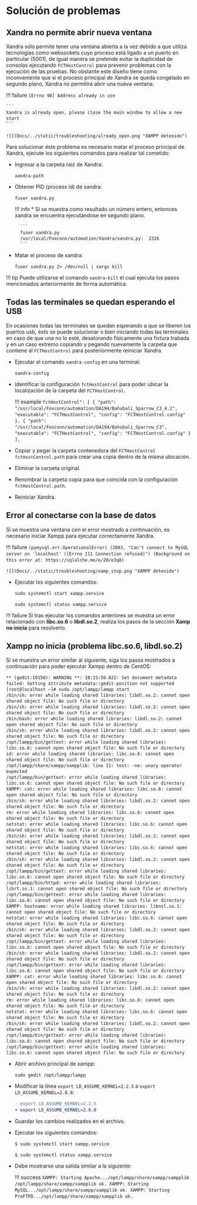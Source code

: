 # Solución de problemas

## Xandra no permite abrir nueva ventana

Xandra sólo permite tener una ventana abierta a la vez debido a que utiliza tecnologías como websockets cuyo proceso está ligado a un puerto en particular (5001), de igual manera se pretende evitar la duplicidad de consolas ejecutando `FCTHostControl` para prevenir problemas con la ejecución de las pruebas. No obstante este diseño tiene como inconveniente que si el proceso principal de Xandra se queda congelado en segundo plano, Xandra no permitirá abrir una nueva ventana.

!!! failure
    ```
    [Errno 98] Address already in use
    ```    

    ```
    Xandra is already open, please close the main window to allow a new start
    ```  

    ![](Docs/../static/troubleshooting/already_open.png "XAMPP detenido")

Para solucionar éste problema es necesario matar el proceso principal de Xandra, ejecute los siguientes comandos para realizar tal cometido:

* Ingresar a la carpeta raíz de Xandra:

    ```
    xandra-path
    ```

* Obtener PID (process id) de xandra:

    ``` shell
    fuser xandra.py
    ```

    !!! info
        * Si se muestra como resultado un número entero, entonces xandra se encuentra ejecutándose en segundo plano.

        ```
        fuser xandra.py
        /usr/local/Foxconn/automation/Xandra/xandra.py:  2326
        ```

* Matar el proceso de xandra:

    ```
    fuser xandra.py 2> /dev/null | xargs kill
    ```

!!! tip
    Puede utilizarse el comando `xandra-kill` el cual ejecuta los pasos mencionados anteriormente de forma automática.

## Todas las terminales se quedan esperando el USB

En ocasiones todas las terminales se quedan esperando a que se liberen los puertos usb, ésto se puede solucionar o bien iniciando todas las terminales en caso de que una no lo esté, desatorando físicamente una fixtura trabada y en un caso extremo copiando y pegando nuevamente la carpeta que contiene al `FCTHostControl` para posteriormente reiniciar Xandra.

* Ejecutar el comando `xandra-config` en una terminal:

    ```
    xandra-config
    ```

* Identificar la configuración `fctHostControl` para poder ubicar la localización de la carpeta del `FCTHostControl`.

    !!! example
        ```
        fctHostControl": [
                {
                    "path": "/usr/local/Foxconn/automation/DA194/Bahubali_Sparrow_C3_4.2",
                    "executable": "FCTHostControl",
                    "config": "FCTHostControl.config"
                },
                {
                    "path": "/usr/local/Foxconn/automation/DA194/Bahubali_Sparrow_C3",
                    "executable": "FCTHostControl",
                    "config": "FCTHostControl.config"
                }
            ],
        ```

* Copiar y pegar la carpeta contenedora del `FCTHostControl` `fctHostControl.path` para crear una copia dentro de la misma ubicación.
* Eliminar la carpeta original.
* Renombrar la carpeta copia para que coincida con la configuración `fctHostControl.path`.
* Reiniciar Xandra.

## Error al conectarse con la base de datos

Si se muestra una ventana con  el error mostrado a continuación, es necesario iniciar Xampp para ejecutar correctamente Xandra.

!!! failure
    ```
    (pymysql.err.OperationalError) (2003, "Can't connect to MySQL server on 'localhost' ([Errno 111 Connection refused)")
    (Background on this error at: https://sqlalche.me/e/20/e3q8)
    ```    

    ![](Docs/../static/troubleshooting/xamp_stop.png "XAMPP detenido")

* Ejecutar los siguientes comandos:
    ``` shell
    sudo systemctl start xampp.service
    ```
    ``` shell
    sudo systemctl status xampp.service
    ```

!!! failure
    Si tras ejecutar los comandos anteriores se muestra un error relacionado con **libc.so.6** o **libdl.so.2**, realiza los pasos de la sección **Xamp no inicia** para resolverlo.


## Xampp no inicia (problema libc.so.6, libdl.so.2)

Si se muestra un error similar al siguiente, siga los pasos mostrados a continuación para poder ejecutar Xampp dentro de CentOS:

```
** (gedit:10150): WARNING **: 10:15:59.822: Set document metadata failed: Setting attribute metadata::gedit-position not supported
[root@localhost ~]# sudo /opt/lampp/lampp start
/bin/sh: error while loading shared libraries: libdl.so.2: cannot open shared object file: No such file or directory
/bin/sh: error while loading shared libraries: libdl.so.2: cannot open shared object file: No such file or directory
/bin/bash: error while loading shared libraries: libdl.so.2: cannot open shared object file: No such file or directory
/bin/sh: error while loading shared libraries: libdl.so.2: cannot open shared object file: No such file or directory
/opt/lampp/bin/gettext: error while loading shared libraries: libc.so.6: cannot open shared object file: No such file or directory
id: error while loading shared libraries: libc.so.6: cannot open shared object file: No such file or directory
/opt/lampp/share/xampp/xampplib: line 11: test: -ne: unary operator expected
/opt/lampp/bin/gettext: error while loading shared libraries: libc.so.6: cannot open shared object file: No such file or directory
XAMPP: cat: error while loading shared libraries: libc.so.6: cannot open shared object file: No such file or directory
/bin/sh: error while loading shared libraries: libdl.so.2: cannot open shared object file: No such file or directory
rm: error while loading shared libraries: libc.so.6: cannot open shared object file: No such file or directory
netstat: error while loading shared libraries: libc.so.6: cannot open shared object file: No such file or directory
/bin/sh: error while loading shared libraries: libdl.so.2: cannot open shared object file: No such file or directory
netstat: error while loading shared libraries: libc.so.6: cannot open shared object file: No such file or directory
/bin/sh: error while loading shared libraries: libdl.so.2: cannot open shared object file: No such file or directory
/opt/lampp/bin/gettext: error while loading shared libraries: libc.so.6: cannot open shared object file: No such file or directory
/opt/lampp/bin/httpd: error while loading shared libraries: librt.so.1: cannot open shared object file: No such file or directory
/opt/lampp/bin/gettext: error while loading shared libraries: libc.so.6: cannot open shared object file: No such file or directory
XAMPP: hostname: error while loading shared libraries: libnsl.so.1: cannot open shared object file: No such file or directory
netstat: error while loading shared libraries: libc.so.6: cannot open shared object file: No such file or directory
/bin/sh: error while loading shared libraries: libdl.so.2: cannot open shared object file: No such file or directory
/opt/lampp/bin/gettext: error while loading shared libraries: libc.so.6: cannot open shared object file: No such file or directory
/bin/sh: error while loading shared libraries: libdl.so.2: cannot open shared object file: No such file or directory
/opt/lampp/bin/gettext: error while loading shared libraries: libc.so.6: cannot open shared object file: No such file or directory
XAMPP: cat: error while loading shared libraries: libc.so.6: cannot open shared object file: No such file or directory
/bin/sh: error while loading shared libraries: libdl.so.2: cannot open shared object file: No such file or directory
rm: error while loading shared libraries: libc.so.6: cannot open shared object file: No such file or directory
netstat: error while loading shared libraries: libc.so.6: cannot open shared object file: No such file or directory
/bin/sh: error while loading shared libraries: libdl.so.2: cannot open shared object file: No such file or directory
/opt/lampp/bin/gettext: error while loading shared libraries: libc.so.6: cannot open shared object file: No such file or directory
/opt/lampp/bin/gettext: error while loading shared libraries: libc.so.6: cannot open shared object file: No such file or directory
```

* Abrir archivo principal de xampp:
 
    ``` shell
    sudo gedit /opt/lampp/lampp
    ```

* Modificar la línea `export LD_ASSUME_KERNEL=2.2.5` a `export LD_ASSUME_KERNEL=2.8.0`:
  
    ``` diff
    - export LD_ASSUME_KERNEL=2.2.5
    + export LD_ASSUME_KERNEL=2.8.0
    ```

* Guardar los cambios realizados en el archivo.
* Ejecutar los siguientes comandos:
    ``` shell
    $ sudo systemctl start xampp.service
    ```
    ``` shell
    $ sudo systemctl status xampp.service
    ```

* Debe mostrarse una salida similar a la siguiente:

    !!! success
        ```
        XAMPP: Starting Apache.../opt/lampp/share/xampp/xampplib
        /opt/lampp/share/xampp/xampplib
        ok.
        XAMPP: Starting MySQL.../opt/lampp/share/xampp/xampplib
        ok.
        XAMPP: Starting ProFTPD.../opt/lampp/share/xampp/xampplib
        ok.
        ```
